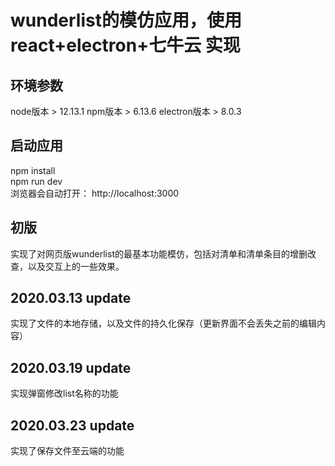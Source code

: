 # wunderlist的模仿应用，使用 react+electron+七牛云 实现

## 环境参数
node版本 > 12.13.1  npm版本 > 6.13.6  electron版本 > 8.0.3

## 启动应用

npm install  
npm run dev  
浏览器会自动打开： http://localhost:3000  

## 初版
实现了对网页版wunderlist的最基本功能模仿，包括对清单和清单条目的增删改查，以及交互上的一些效果。

## 2020.03.13 update
实现了文件的本地存储，以及文件的持久化保存（更新界面不会丢失之前的编辑内容）

## 2020.03.19 update
实现弹窗修改list名称的功能

## 2020.03.23 update
实现了保存文件至云端的功能

